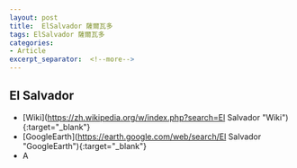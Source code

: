```yaml
---
layout: post
title:  ElSalvador 薩爾瓦多
tags: ElSalvador 薩爾瓦多 
categories:
- Article
excerpt_separator:  <!--more-->
---
```

## El Salvador 
- [Wiki](https://zh.wikipedia.org/w/index.php?search=El Salvador "Wiki"){:target="_blank"} 
- [GoogleEarth](https://earth.google.com/web/search/El Salvador "GoogleEarth"){:target="_blank"} 
- A 


